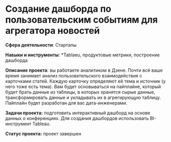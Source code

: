 # Создание дашборда по пользовательским событиям для агрегатора новостей

**Сфера деятельности**: Стартапы

**Навыки и инструменты**: *Tablaeu, продуктовые метрики, построение дашборда

**Описание проекта**: вы работаете аналитиком в Дзене. Почти всё ваше время занимает анализ пользовательского взаимодействия с карточками статей.
Каждую карточку определяют её тема и источник (у него тоже есть тема).  Вам будет основываться на пайплайне, который будет брать данные из таблицы, в которых хранятся сырые данные, трансформировать данные и укладывать их в агрегирующую таблицу. Пайплайн будет разработан для вас дата-инженерами.

**Задачи проекта:** подготовить интерактивный дашборд на основе данных о конференциях. Для создания дашбордов использовать BI-инструмент Tableau.

**Статус проекта:** проект завершен
